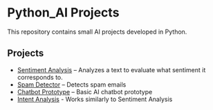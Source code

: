 # Python_AI Projects 

This repository contains small AI projects developed in Python.

## Projects
- [Sentiment Analysis](sentiments/) – Analyzes a text to evaluate what sentiment it corresponds to.
- [Spam Detector](spam_assassin/) – Detects spam emails
- [Chatbot Prototype](chatbot/) – Basic AI chatbot prototype
- [Intent Analysis](intent_classification/) - Works similarly to Sentiment Analysis
